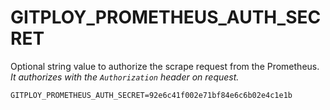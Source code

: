 # GITPLOY_PROMETHEUS_AUTH_SECRET

Optional string value to authorize the scrape request from the Prometheus. *It authorizes with the `Authorization` header on request.* 

```
GITPLOY_PROMETHEUS_AUTH_SECRET=92e6c41f002e71bf84e6c6b02e4c1e1b
```
